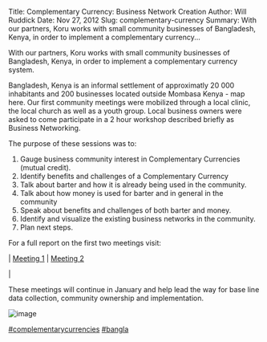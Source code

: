 Title: Complementary Currency: Business Network Creation
Author: Will Ruddick
Date: Nov 27, 2012
Slug: complementary-currency
Summary: With our partners, Koru works with small community businesses of Bangladesh, Kenya, in order to implement a complementary currency...

With our partners, Koru works with small community businesses of
Bangladesh, Kenya, in order to implement a complementary currency
system.

Bangladesh, Kenya is an informal settlement of approximatly 20 000
inhabitants and 200 businesses located outside Mombasa Kenya - map here.
Our first community meetings were mobilized through a local clinic, the
local church as well as a youth group. Local business owners were asked
to come participate in a 2 hour workshop described briefly as Business
Networking.

The purpose of these sessions was to:

1.  Gauge business community interest in Complementary Currencies
    (mutual credit).
2.  Identify benefits and challenges of a Complementary Currency
3.  Talk about barter and how it is already being used in the community.
4.  Talk about how money is used for barter and in general in the
    community
5.  Speak about benefits and challenges of both barter and money.
6.  Identify and visualize the existing business networks in the
    community.
7.  Plan next steps.

For a full report on the first two meetings visit:

| [Meeting 1](http://communityforge.net/Bangladesh_Kenya_1st_Meeting)
| [Meeting 2](http://communityforge.net/Bangladesh_Kenya_2nd_Meeting)

|

These meetings will continue in January and help lead the way for base
line data collection, community ownership and implementation.

![image](/images/blog/complementary-currency1.webp)

[#complementarycurrencies](https://www.grassrootseconomics.org/blog/hashtags/complementarycurrencies)
[#bangla](https://www.grassrootseconomics.org/blog/hashtags/bangla)
